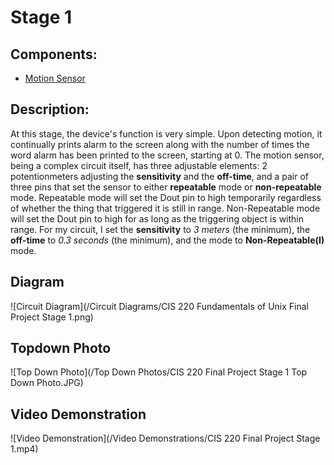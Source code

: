# Stage 1
## Components:
- [Motion Sensor](https://www.componentsinfo.com/hc-sr501-module-pinout-datasheet/)

## Description:
At this stage, the device's function is very simple. Upon detecting motion, it continually prints alarm to the screen along with the number of times the word alarm has been printed to the screen, starting at 0. The motion sensor, being a complex circuit itself, has three adjustable elements: 2 potentionmeters adjusting the **sensitivity** and the **off-time**, and a pair of three pins that set the sensor to either **repeatable** mode or **non-repeatable** mode. Repeatable mode will set the Dout pin to high temporarily regardless of whether the thing that triggered it is still in range.  Non-Repeatable mode will set the Dout pin to high for as long as the triggering object is within range. For my circuit, I set the **sensitivity** to *3 meters* (the minimum), the **off-time** to *0.3 seconds* (the minimum), and the mode to **Non-Repeatable(I)** mode.
## Diagram
![Circuit Diagram](/Circuit Diagrams/CIS 220 Fundamentals of Unix Final Project Stage 1.png)
## Topdown Photo
![Top Down Photo](/Top Down Photos/CIS 220 Final Project Stage 1 Top Down Photo.JPG)
## Video Demonstration
![Video Demonstration](/Video Demonstrations/CIS 220 Final Project Stage 1.mp4)